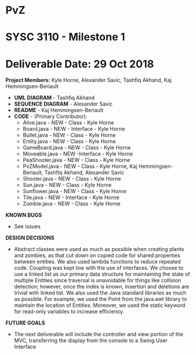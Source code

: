 # PvZ
# SYSC 3110 - Milestone 1
# Deliverable Date: 29 Oct 2018

**Project Members:** Kyle Horne, Alexander Savic, Tashfiq Akhand, Kaj Hemmingsen-Beriault

+ **UML DIAGRAM** - Tashfiq Akhand
+ **SEQUENCE DIAGRAM** - Alexander Savic
+ **README** - Kaj Hemmingsen-Beriault
+ **CODE** - (Primary Contributor):
  + Alive.java - NEW - Class - Kyle Horne
  + Board.java - NEW - Interface - Kyle Horne
  + Bullet.java - NEW - Class - Kyle Horne
  + Entity.java - NEW - Class - Kyle Horne
  + GameBoard.java - NEW - Class - Kyle Horne
  + Moveable.java - NEW -Interface - Kyle Horne
  + PeaShooter.java - NEW - Class - Kyle Horne
  + PvZModel.java - NEW - Class - Kyle Horne, Kaj Hemmingsen-Beriault, Tashfiq Akhand, Alexander Savic
  + Shooter.java - NEW - Class - Kyle Horne
  + Sun.java - NEW - Class - Kyle Horne
  + Sunflower.java - NEW - Class - Kyle Horne
  + Tile.java - NEW - Interface - Kyle Horne
  + Zombie.java - NEW - Class - Kyle Horne

**KNOWN BUGS** 
+ See issues

**DESIGN DECISIONS**
+ Abstract classes were used as much as possible when creating plants and zombies, as that cut down on copied code for shared properties between entities. We also used lambda functions to reduce repeated code. Coupling was kept low with the use of interfaces. We choose to use a linked list as our primary data structure for maintaining the state of multiple Entities since traversal is unavoidable for things like collision detection; however, once the index is known, insertion and deletions are trivial with linked list. We also used the Java standard libraries as much as possible. For example, we used the Point from the java.awt library to maintain the location of Entities. Moreover, we used the static keyword for read-only variables to increase efficiency.

**FUTURE GOALS**
+ The next deliverable will include the controller and view portion of the MVC, transferring the display from the console to a Swing User Interface
